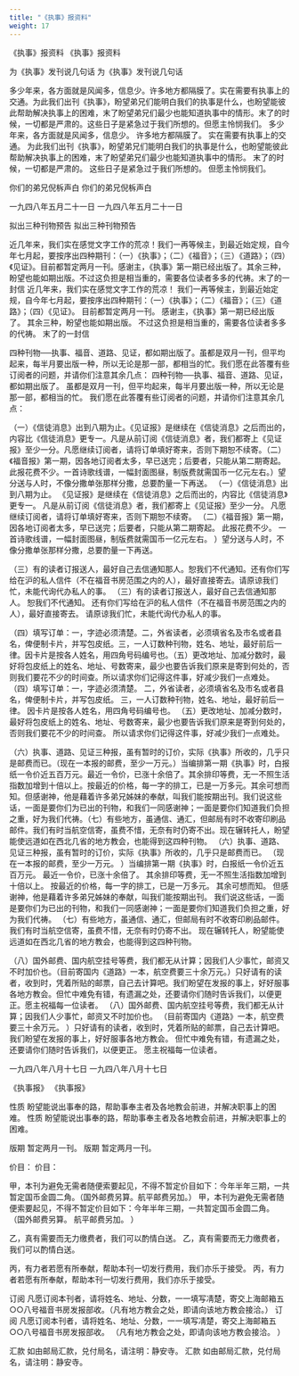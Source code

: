 ```yaml
---
title: "《执事》报资料"
weight: 17
---
```


《执事》报资料
《执事》报资料

为《执事》发刊说几句话
为《执事》发刊说几句话

多少年来，各方面就是风闻多，信息少。许多地方都隔膜了。实在需要有执事上的交通。为此我们出刊《执事》，盼望弟兄们能明白我们的执事是什么，也盼望能彼此帮助解决执事上的困难，末了盼望弟兄们最少也能知道执事中的情形。末了的时候，一切都是严肃的。这些日子是紧急过于我们所想的。但愿主怜悯我们。
多少年来，各方面就是风闻多，信息少。
许多地方都隔膜了。
实在需要有执事上的交通。
为此我们出刊《执事》，盼望弟兄们能明白我们的执事是什么，也盼望能彼此帮助解决执事上的困难，末了盼望弟兄们最少也能知道执事中的情形。
末了的时候，一切都是严肃的。
这些日子是紧急过于我们所想的。
但愿主怜悯我们。

你们的弟兄倪柝声白
你们的弟兄倪柝声白

一九四八年五月二十一日
一九四八年五月二十一日

拟出三种刊物预告
拟出三种刊物预告

近几年来，我们实在感觉文字工作的荒凉！我们一再等候主，到最近始定规，自今年七月起，要按序出四种期刊：（一）《执事》；（二）《福音》；（三）《道路》；（四）《见证》。目前都暂定两月一刊。感谢主，《执事》第一期已经出版了。其余三种，盼望也能如期出版。不过这负担是相当重的，需要各位读者多多的代祷。末了的一封信
近几年来，我们实在感觉文字工作的荒凉！
我们一再等候主，到最近始定规，自今年七月起，要按序出四种期刊：（一）《执事》；（二）《福音》；（三）《道路》；（四）《见证》。
目前都暂定两月一刊。
感谢主，《执事》第一期已经出版了。
其余三种，盼望也能如期出版。
不过这负担是相当重的，需要各位读者多多的代祷。
末了的一封信

四种刊物──执事、福音、道路、见证，都如期出版了。虽都是双月一刊，但平均起来，每半月要出版一种，所以无论是那一部，都相当的忙。我们愿在此答覆有些订阅者的问题，并请你们注意其余几点：
四种刊物──执事、福音、道路、见证，都如期出版了。
虽都是双月一刊，但平均起来，每半月要出版一种，所以无论是那一部，都相当的忙。
我们愿在此答覆有些订阅者的问题，并请你们注意其余几点：

（一）《信徒消息》出到八期为止。《见证报》是继续在《信徒消息》之后而出的，内容比《信徒消息》更专一。凡是从前订阅《信徒消息》者，我们都寄上《见证报》至少一分。凡愿继续订阅者，请将订单填好寄来，否则下期恕不续寄。（二）《福音报》第一期，因各地订阅者太多，早已送完；后要者，只能从第二期寄起。此报花费不少。一首诗歌线谱，一幅封面图昼，制版费就需国币一亿元左右。）望分送与人时，不像分撒单张那样分撒，总要酌量一下再送。
（一）《信徒消息》出到八期为止。
《见证报》是继续在《信徒消息》之后而出的，内容比《信徒消息》更专一。
凡是从前订阅《信徒消息》者，我们都寄上《见证报》至少一分。
凡愿继续订阅者，请将订单填好寄来，否则下期恕不续寄。
（二）《福音报》第一期，因各地订阅者太多，早已送完；后要者，只能从第二期寄起。
此报花费不少。
一首诗歌线谱，一幅封面图昼，制版费就需国币一亿元左右。
）望分送与人时，不像分撒单张那样分撒，总要酌量一下再送。

（三）有的读者订报送人，最好自己去信通知那人。恕我们不代通知。还有你们写给在沪的私人信件（不在福音书房范围之内的人），最好直接寄去。请原谅我们忙，未能代询代办私人的事。
（三）有的读者订报送人，最好自己去信通知那人。
恕我们不代通知。
还有你们写给在沪的私人信件（不在福音书房范围之内的人），最好直接寄去。
请原谅我们忙，未能代询代办私人的事。

（四）填写订单：一，字迹必须清楚。二，外省读者，必须填省名及市名或者县名，俾便制卡片，并写包皮纸。三，一人订数种刊物，姓名、地址，最好前后一律。因卡片是按各人姓名，用四角号码编号也。（五）更改地址、加减分数时，最好将包皮纸上的姓名、地址、号数寄来，最少也要告诉我们原来是寄到何处的，否则我们要花不少的时间查。所以请求你们记得这件事，好减少我们一点难处。
（四）填写订单：一，字迹必须清楚。
二，外省读者，必须填省名及市名或者县名，俾便制卡片，并写包皮纸。
三，一人订数种刊物，姓名、地址，最好前后一律。
因卡片是按各人姓名，用四角号码编号也。
（五）更改地址、加减分数时，最好将包皮纸上的姓名、地址、号数寄来，最少也要告诉我们原来是寄到何处的，否则我们要花不少的时间查。
所以请求你们记得这件事，好减少我们一点难处。

（六）执事、道路、见证三种报，虽有暂时的订价，实际《执事》所收的，几乎只是邮费而已。（现在一本报的邮费，至少一万元。）当编排第一期《执事》时，白报纸一令价近五百万元。最近一令价，已涨十余倍了。其余排印等费，无一不照生活指数加增到十倍以上。按最近的价格，每一字的排工，已是一万多元。其余可想而知。但感谢神，他是藉着许多弟兄姊妹的奉献，叫我们能按期出刊。我们说这些话，一面是要你们为已出的刊物，和我们一同感谢神；一面是要你们知道我们负担之重，好为我们代祷。（七）有些地方，虽通信、通汇，但邮局有时不收寄印刷品邮件。我们有时当航空信寄，虽费不惜，无奈有时仍寄不出。现在辗转托人，盼望能使远道如在西北几省的地方教会，也能得到这四种刊物。
（六）执事、道路、见证三种报，虽有暂时的订价，实际《执事》所收的，几乎只是邮费而已。
（现在一本报的邮费，至少一万元。
）当编排第一期《执事》时，白报纸一令价近五百万元。
最近一令价，已涨十余倍了。
其余排印等费，无一不照生活指数加增到十倍以上。
按最近的价格，每一字的排工，已是一万多元。
其余可想而知。
但感谢神，他是藉着许多弟兄姊妹的奉献，叫我们能按期出刊。
我们说这些话，一面是要你们为已出的刊物，和我们一同感谢神；一面是要你们知道我们负担之重，好为我们代祷。
（七）有些地方，虽通信、通汇，但邮局有时不收寄印刷品邮件。
我们有时当航空信寄，虽费不惜，无奈有时仍寄不出。
现在辗转托人，盼望能使远道如在西北几省的地方教会，也能得到这四种刊物。

（八）国外邮费、国内航空挂号等费，我们都无从计算；因我们人少事忙，邮资又不时加价也。（目前寄国内《道路》一本，航空费要三十余万元。）只好请有的读者，收到时，凭着所贴的邮票，自己去计算吧。我们盼望在发报的事上，好好服事各地方教会。但忙中难免有错，有遗漏之处，还要请你们随时告诉我们，以便更正。愿主祝福每一位读者。
（八）国外邮费、国内航空挂号等费，我们都无从计算；因我们人少事忙，邮资又不时加价也。
（目前寄国内《道路》一本，航空费要三十余万元。
）只好请有的读者，收到时，凭着所贴的邮票，自己去计算吧。
我们盼望在发报的事上，好好服事各地方教会。
但忙中难免有错，有遗漏之处，还要请你们随时告诉我们，以便更正。
愿主祝福每一位读者。

一九四八年八月十七日
一九四八年八月十七日

《执事报》
《执事报》

性质 盼望能说出事奉的路，帮助事奉主者及各地教会前进，并解决职事上的困难。
性质 盼望能说出事奉的路，帮助事奉主者及各地教会前进，并解决职事上的困难。

版期 暂定两月一刊。
版期 暂定两月一刊。

价目：
价目：

甲，本刊为避免无需者随便索要起见，不得不暂定价目如下：今年半年三期，一共暂定国币金圆二角。（国外邮费另算。航平邮费另加。）
甲，本刊为避免无需者随便索要起见，不得不暂定价目如下：今年半年三期，一共暂定国币金圆二角。
（国外邮费另算。
航平邮费另加。
）

乙，真有需要而无力缴费者，我们可以酌情白送。
乙，真有需要而无力缴费者，我们可以酌情白送。

丙，有力者若愿有所奉献，帮助本刊一切发行费用，我们亦乐于接受。
丙，有力者若愿有所奉献，帮助本刊一切发行费用，我们亦乐于接受。

订阅 凡愿订阅本刊者，请将姓名、地址、分数，一一填写凊楚，寄交上海邮箱五○○八号福音书房发报部收。（凡有地方教会之处，即请向该地方教会接洽。）
订阅 凡愿订阅本刊者，请将姓名、地址、分数，一一填写凊楚，寄交上海邮箱五○○八号福音书房发报部收。
（凡有地方教会之处，即请向该地方教会接洽。
）

汇款 如由邮局汇款，兑付局名，请注明：静安寺。
汇款 如由邮局汇款，兑付局名，请注明：静安寺。
